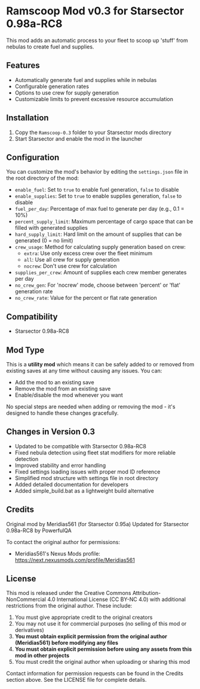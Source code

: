 # Ramscoop Mod v0.3 for Starsector 0.98a-RC8

This mod adds an automatic process to your fleet to scoop up 'stuff' from nebulas to create fuel and supplies.

## Features

- Automatically generate fuel and supplies while in nebulas
- Configurable generation rates
- Options to use crew for supply generation
- Customizable limits to prevent excessive resource accumulation

## Installation

1. Copy the `Ramscoop-0.3` folder to your Starsector mods directory
2. Start Starsector and enable the mod in the launcher

## Configuration

You can customize the mod's behavior by editing the `settings.json` file in the root directory of the mod:

- `enable_fuel`: Set to `true` to enable fuel generation, `false` to disable
- `enable_supplies`: Set to `true` to enable supplies generation, `false` to disable
- `fuel_per_day`: Percentage of max fuel to generate per day (e.g., 0.1 = 10%)
- `percent_supply_limit`: Maximum percentage of cargo space that can be filled with generated supplies
- `hard_supply_limit`: Hard limit on the amount of supplies that can be generated (0 = no limit)
- `crew_usage`: Method for calculating supply generation based on crew:
  - `extra`: Use only excess crew over the fleet minimum
  - `all`: Use all crew for supply generation
  - `nocrew`: Don't use crew for calculation
- `supplies_per_crew`: Amount of supplies each crew member generates per day
- `no_crew_gen`: For 'nocrew' mode, choose between 'percent' or 'flat' generation rate
- `no_crew_rate`: Value for the percent or flat rate generation

## Compatibility

- Starsector 0.98a-RC8

## Mod Type

This is a **utility mod** which means it can be safely added to or removed from existing saves at any time without causing any issues. You can:

- Add the mod to an existing save
- Remove the mod from an existing save
- Enable/disable the mod whenever you want

No special steps are needed when adding or removing the mod - it's designed to handle these changes gracefully.

## Changes in Version 0.3

- Updated to be compatible with Starsector 0.98a-RC8
- Fixed nebula detection using fleet stat modifiers for more reliable detection
- Improved stability and error handling
- Fixed settings loading issues with proper mod ID reference
- Simplified mod structure with settings file in root directory
- Added detailed documentation for developers
- Added simple_build.bat as a lightweight build alternative

## Credits

Original mod by Meridias561 (for Starsector 0.95a)
Updated for Starsector 0.98a-RC8 by PowerfulQA

To contact the original author for permissions:
- Meridias561's Nexus Mods profile: https://next.nexusmods.com/profile/Meridias561

## License

This mod is released under the Creative Commons Attribution-NonCommercial 4.0 International License (CC BY-NC 4.0) with additional restrictions from the original author. These include:

1. You must give appropriate credit to the original creators
2. You may not use it for commercial purposes (no selling of this mod or derivatives)
3. **You must obtain explicit permission from the original author (Meridias561) before modifying any files**
4. **You must obtain explicit permission before using any assets from this mod in other projects**
5. You must credit the original author when uploading or sharing this mod

Contact information for permission requests can be found in the Credits section above.
See the LICENSE file for complete details.

